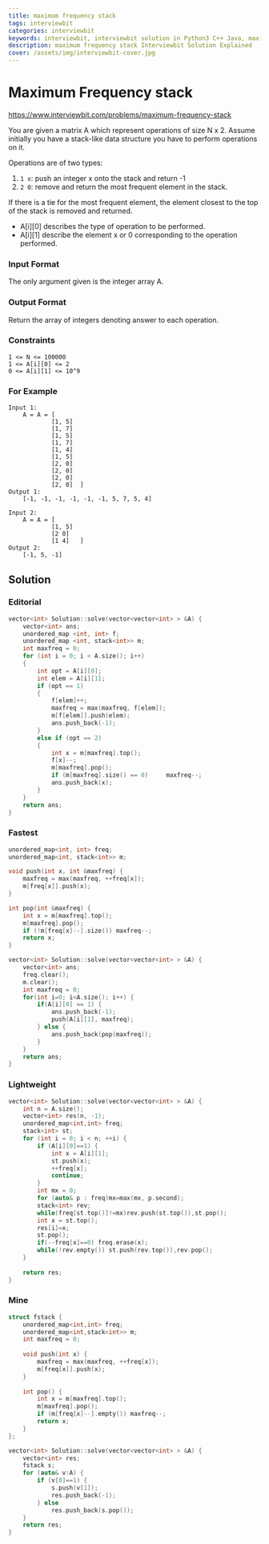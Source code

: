 ```yaml
---
title: maximum frequency stack
tags: interviewbit
categories: interviewbit
keywords: interviewbit, interviewbit solution in Python3 C++ Java, maximum frequency stack solution
description: maximum frequency stack Interviewbit Solution Explained
cover: /assets/img/interviewbit-cover.jpg
---
```


# Maximum Frequency stack

https://www.interviewbit.com/problems/maximum-frequency-stack


You are given a matrix A which represent operations of size N x 2. Assume initially you have a stack-like data structure 
you have to perform operations on it.

Operations are of two types:

1. `1 x`: push an integer x onto the stack and return -1
2. `2 0`: remove and return the most frequent element in the stack.

If there is a tie for the most frequent element, the element closest to the top of the stack is removed and returned.

* A[i][0] describes the type of operation to be performed.
* A[i][1] describe the element x or 0 corresponding to the operation performed.


### Input Format

The only argument given is the integer array A.

### Output Format

Return the array of integers denoting answer to each operation.

### Constraints
```
1 <= N <= 100000
1 <= A[i][0] <= 2
0 <= A[i][1] <= 10^9
```
### For Example

```
Input 1:
    A = A = [
            [1, 5]
            [1, 7]
            [1, 5]
            [1, 7]
            [1, 4]
            [1, 5]
            [2, 0]
            [2, 0]
            [2, 0]
            [2, 0]  ]
Output 1:
    [-1, -1, -1, -1, -1, -1, 5, 7, 5, 4]

Input 2:
    A = A = [   
            [1, 5]
            [2 0]
            [1 4]   ]
Output 2:
    [-1, 5, -1]
```

## Solution

### Editorial
```cpp
vector<int> Solution::solve(vector<vector<int> > &A) {
    vector<int> ans;
    unordered_map <int, int> f;
    unordered_map <int, stack<int>> m;
    int maxfreq = 0;
    for (int i = 0; i < A.size(); i++)
    {
        int opt = A[i][0];
        int elem = A[i][1];
        if (opt == 1)
        {
            f[elem]++;
            maxfreq = max(maxfreq, f[elem]);
            m[f[elem]].push(elem);
            ans.push_back(-1);
        }
        else if (opt == 2)
        {
            int x = m[maxfreq].top();
            f[x]--;
            m[maxfreq].pop();
            if (m[maxfreq].size() == 0)     maxfreq--;
            ans.push_back(x);
        }
    }
    return ans;
}
```

### Fastest
```cpp
unordered_map<int, int> freq;
unordered_map<int, stack<int>> m;

void push(int x, int &maxfreq) {
    maxfreq = max(maxfreq, ++freq[x]);
    m[freq[x]].push(x);
}

int pop(int &maxfreq) {
    int x = m[maxfreq].top();
    m[maxfreq].pop();
    if (!m[freq[x]--].size()) maxfreq--;
    return x;
}

vector<int> Solution::solve(vector<vector<int> > &A) {
    vector<int> ans;
    freq.clear();
    m.clear();
    int maxfreq = 0;
    for(int i=0; i<A.size(); i++) {
        if(A[i][0] == 1) {
            ans.push_back(-1);
            push(A[i][1], maxfreq);
        } else {
            ans.push_back(pop(maxfreq));
        }
    }
    return ans;
}
```

### Lightweight
```cpp
vector<int> Solution::solve(vector<vector<int> > &A) {
    int n = A.size();
    vector<int> res(n, -1);
    unordered_map<int,int> freq;
    stack<int> st;
    for (int i = 0; i < n; ++i) {
        if (A[i][0]==1) {
            int x = A[i][1];
            st.push(x);
            ++freq[x];
            continue;
        }
        int mx = 0;
        for (auto& p : freq)mx=max(mx, p.second);
        stack<int> rev;
        while(freq[st.top()]!=mx)rev.push(st.top()),st.pop();
        int x = st.top();
        res[i]=x;
        st.pop();
        if(--freq[x]==0) freq.erase(x);
        while(!rev.empty()) st.push(rev.top()),rev.pop();
    }
    
    return res;
}
```

### Mine
```cpp
struct fstack {
    unordered_map<int,int> freq;
    unordered_map<int,stack<int>> m;
    int maxfreq = 0;
    
    void push(int x) {
        maxfreq = max(maxfreq, ++freq[x]);
        m[freq[x]].push(x);
    }
    
    int pop() {
        int x = m[maxfreq].top();
        m[maxfreq].pop();
        if (m[freq[x]--].empty()) maxfreq--;
        return x;
    }
};

vector<int> Solution::solve(vector<vector<int> > &A) {
    vector<int> res;
    fstack s;
    for (auto& v:A) {
        if (v[0]==1) {
            s.push(v[1]);
            res.push_back(-1);
        } else
            res.push_back(s.pop());
    }
    return res;
}
```

